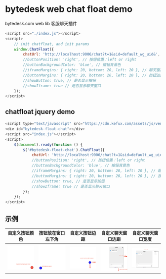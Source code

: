 <!--
 * @Author: jackning 270580156@qq.com
 * @Date: 2024-02-28 10:53:41
 * @LastEditors: jackning 270580156@qq.com
 * @LastEditTime: 2024-06-14 14:03:37
 * @Description: bytedesk.com https://github.com/Bytedesk/bytedesk
 *   Please be aware of the BSL license restrictions before installing Bytedesk IM – 
 *  selling, reselling, or hosting Bytedesk IM as a service is a breach of the terms and automatically terminates your rights under the license. 
 *  仅支持企业内部员工自用，严禁私自用于销售、二次销售或者部署SaaS方式销售 
 *  Business Source License 1.1: https://github.com/Bytedesk/bytedesk/blob/main/LICENSE 
 *  contact: 270580156@qq.com 
 * 联系：270580156@qq.com
 * Copyright (c) 2024 by bytedesk.com, All Rights Reserved. 
-->
# bytedesk web chat float demo

bytedesk.com web lib 客服聊天插件

```js
<script src="./index.js"></script>
<script>
    // init chatfloat, and init params
    window.ChatFloat({
        chatUrl: 'http://localhost:9006/chat?t=1&sid=default_wg_uid&', // custom chat url
        //buttonPosition: 'right', // 按钮位置：left or right
        //buttonBackgroundColor: 'blue', // 按钮背景色
        //iframeMargins: { right: 20, bottom: 20, left: 20 }, // 聊天窗口边距
        //buttonMargins: { right: 20, bottom: 20, left: 20 }, // 按钮边距
        //showButton: true, // 是否显示按钮
        //showIframe: true // 是否显示聊天窗口
    });
</script>
```

## chatfloat jquery demo

```js
<script type="text/javascript" src="https://cdn.kefux.com/assets/js/vendor/jquery/1.9.1/jquery.min.js"></script>
<div id="bytedesk-float-chat"></div>
<script src="index.js"></script>
<script>
    $(document).ready(function () {
        $('#bytedesk-float-chat').ChatFloat({
            chatUrl: 'http://localhost:9006/chat?t=1&sid=default_wg_uid&',
            //buttonPosition: 'right', // 按钮位置：left or right
            //buttonBackgroundColor: 'blue', // 按钮背景色
            //iframeMargins: { right: 20, bottom: 20, left: 20 }, // 聊天窗口边距
            //buttonMargins: { right: 20, bottom: 20, left: 20 }, // 按钮边距
            //showButton: true, // 是否显示按钮
            //showIframe: true // 是否显示聊天窗口
        });
    });
</script>
```

## 示例

| 自定义按钮颜色 |  按钮放在窗口左下角 | 自定义按钮边距 | 自定义聊天窗口边距 | 自定义聊天窗口宽度 |
| :----------: | :----------: | :----------:  | :----------: | :----------: |
| <img src="./image/button-color.png" width="250"> | <img src="./image/button-left.png" width="250"> | <img src="./image/button-margin.png" width="250"> | <img src="./image/iframe-margin.png" width="250"> | <img src="./image/iframe-width.png" width="250"> |
